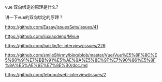 vue 双向绑定的原理是什么?

讲一下vue的双向绑定的原理？

https://github.com/Easay/issuesSets/issues/41

https://github.com/liuxiaodeng/Mvue

https://github.com/haizlin/fe-interview/issues/226

https://github.com/smileShirmy/blog/blob/master/Vue/Vue%E5%8F%8C%E5%90%91%E7%BB%91%E5%AE%9A%E5%8E%9F%E7%90%86%E5%8F%8A%E5%AE%9E%E7%8E%B0/doc.md

https://github.com/febobo/web-interview/issues/2